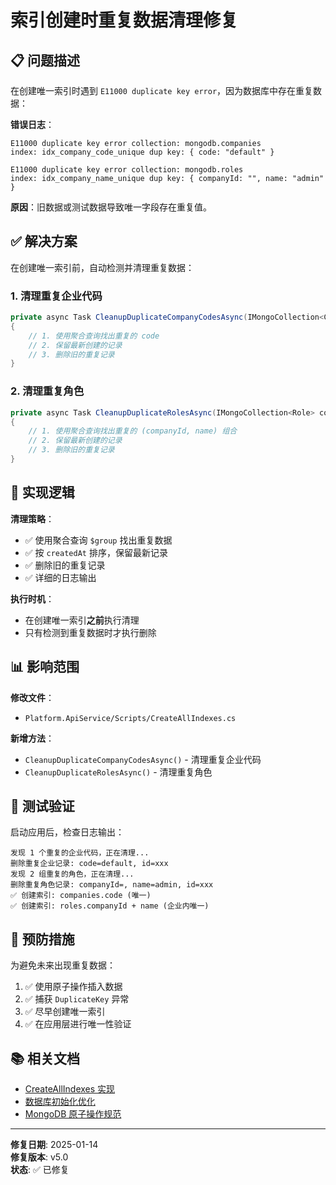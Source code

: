 # 索引创建时重复数据清理修复

## 📋 问题描述

在创建唯一索引时遇到 `E11000 duplicate key error`，因为数据库中存在重复数据：

**错误日志**：
```
E11000 duplicate key error collection: mongodb.companies 
index: idx_company_code_unique dup key: { code: "default" }

E11000 duplicate key error collection: mongodb.roles 
index: idx_company_name_unique dup key: { companyId: "", name: "admin" }
```

**原因**：旧数据或测试数据导致唯一字段存在重复值。

## ✅ 解决方案

在创建唯一索引前，自动检测并清理重复数据：

### 1. 清理重复企业代码

```csharp
private async Task CleanupDuplicateCompanyCodesAsync(IMongoCollection<Company> collection)
{
    // 1. 使用聚合查询找出重复的 code
    // 2. 保留最新创建的记录
    // 3. 删除旧的重复记录
}
```

### 2. 清理重复角色

```csharp
private async Task CleanupDuplicateRolesAsync(IMongoCollection<Role> collection)
{
    // 1. 使用聚合查询找出重复的 (companyId, name) 组合
    // 2. 保留最新创建的记录
    // 3. 删除旧的重复记录
}
```

## 🔧 实现逻辑

**清理策略**：
- ✅ 使用聚合查询 `$group` 找出重复数据
- ✅ 按 `createdAt` 排序，保留最新记录
- ✅ 删除旧的重复记录
- ✅ 详细的日志输出

**执行时机**：
- 在创建唯一索引**之前**执行清理
- 只有检测到重复数据时才执行删除

## 📊 影响范围

**修改文件**：
- `Platform.ApiService/Scripts/CreateAllIndexes.cs`

**新增方法**：
- `CleanupDuplicateCompanyCodesAsync()` - 清理重复企业代码
- `CleanupDuplicateRolesAsync()` - 清理重复角色

## 🧪 测试验证

启动应用后，检查日志输出：

```
发现 1 个重复的企业代码，正在清理...
删除重复企业记录: code=default, id=xxx
发现 2 组重复的角色，正在清理...
删除重复角色记录: companyId=, name=admin, id=xxx
✅ 创建索引: companies.code (唯一)
✅ 创建索引: roles.companyId + name (企业内唯一)
```

## 🎯 预防措施

为避免未来出现重复数据：

1. ✅ 使用原子操作插入数据
2. ✅ 捕获 `DuplicateKey` 异常
3. ✅ 尽早创建唯一索引
4. ✅ 在应用层进行唯一性验证

## 📚 相关文档

- [CreateAllIndexes 实现](mdc:Platform.ApiService/Scripts/CreateAllIndexes.cs)
- [数据库初始化优化](../optimization/DATABASE-INITIALIZATION-OPTIMIZATION.md)
- [MongoDB 原子操作规范](mdc:.cursor/rules/mongodb-atomic-operations.mdc)

---

**修复日期**: 2025-01-14  
**修复版本**: v5.0  
**状态**: ✅ 已修复

